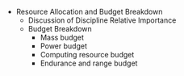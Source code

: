 * Resource Allocation and Budget Breakdown
    * Discussion of Discipline Relative Importance
    * Budget Breakdown
        * Mass budget
        * Power budget
        * Computing resource budget
        * Endurance and range budget
